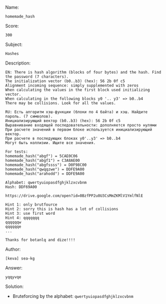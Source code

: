 Name:
	
	homemade_hash

Score:

	300

Subject:
	
	Hashes

Description:
	
	EN: There is hash algorithm (blocks of four bytes) and the hash. Find the password (7 characters).
	The initialization vector (b0..b3) (hex): 56 2b 0f c5
	Alignment incoming sequence: simply supplemented with zeros
	When calculating the values in the first block used initializing vector.
	When calculating in the following blocks y0 '.. y3' => b0..b4
	There may be collisions. Look for all the values.

	RU: Есть алгоритм хэш-функции (блоки по 4 байта) и хэш. Найдите пароль. (7 символов).
	Инициализирующий вектор (b0..b3) (hex): 56 2b 0f c5
	Выравнивание входящей последовательности: дополняется просто нулями
	При расчете значений в первом блоке используется инициализирующий вектор.
	При расчете в последующих блоках y0'..y3' => b0..b4
	Могут быть коллизии. Ищите все значения.
	
	For tests:
	homemade_hash("abgf") = 5CAE0C06
	homemade_hash("abgf1") = C3A8AE00
	homemade_hash("abgfssss") = D0F98C00
	homemade_hash("qwqqzwe") = DDFE9A00
	homemade_hash("arahodd") = DDFE9A00

	Alphabet: qwertyuiopasdfghjklzxcvbnm
	Hash: DDF69A00

	https://drive.google.com/open?id=0BzfPP2u0U3CsMmZKMlV1YmlfNlE

	Hint 1: only brutfource
	Hint 2: sorry this is hash has a lot of collisions
	Hint 3: use first word
	Hint 4: qqqqqqq
	qqqqqqw
	qqqqqqe
	...

	Thanks for botanlq and dize!!!!

Author:

	[keva] sea-kg

Answer:

	yqqyvqe


Solution:

* Bruteforcing by the alphabet: `qwertyuiopasdfghjklzxcvbnm`
